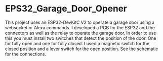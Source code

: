 # EPS32_Garage_Door_Opener
This project uses an ESP32-DevKitC V2 to operate a garage door using a websocket or Alexa commands. I developed a PCB for the ESP32 and the connectors as well as the relay to operate the garage door. In order to use this you must install two switches that detect the position of the door. One for fully open and one for fully closed. I used a magnetic switch for the closed position and a lever switch for the open position. See the schematic for the connections.
